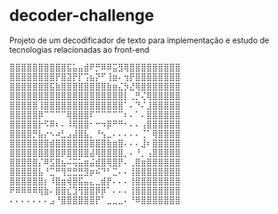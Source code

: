 # decoder-challenge
Projeto de um decodificador de texto para implementação e estudo de tecnologias relacionadas ao front-end

⣿⣿⣿⣿⣿⣿⣿⣿⣿⣿⣯⣥⣤⣾⠟⡛⠿⠿⣭⣻⢿⣿⣿⣿⣿⣿⣿⣿⣿⣿
⣿⣿⣿⣿⣿⣿⣿⣿⡟⣿⣽⡟⡏⢩⣦⡝⠋⢸⣶⠄⢲⡟⣿⣿⣿⣿⣿⣿⣿⣿
⣿⣿⣿⣿⣿⣿⣿⣯⣷⣿⣿⣿⣿⣿⣿⣿⣿⣷⣶⣌⡳⣜⢿⣿⣿⣿⣿⣿⣿⣿
⣿⣿⣿⣿⣿⣿⣿⣿⣿⣿⣿⣿⣿⣿⣿⣿⣿⣿⣿⣿⡇⢀⡛⢌⢿⣿⣿⣿⣿⣿
⣿⣿⣿⣿⣿⢸⣿⣿⣿⣿⣿⣿⣿⣿⣿⣿⣿⣿⣿⣿⠁⠄⠙⠌⣸⣿⣿⣿⣿⣿
⣿⣿⣿⣿⣿⡿⠉⠉⠉⠉⢿⣿⣿⣿⠏⠉⠉⠉⠉⠉⠆⠄⠁⠄⣿⣿⣿⣿⣿⣿
⣿⣿⣿⣿⣿⡗⠫⠿⠆⠄⠸⢿⣿⣿⠂⠒⠲⡿⠛⠛⠂⠄⠄⢠⣿⣿⣿⣿⣿⣿
⣿⣿⣿⣿⡛⣧⡔⠢⠴⣃⣠⣼⣿⣧⡀⠘⢢⣀⠄⠄⠄⠄⠄⢈⠁⢿⣿⣿⣿⣿
⣿⣿⣿⣿⣿⣿⣿⣾⣿⣿⣿⣿⣿⣿⣿⣿⣿⣷⣶⣿⠄⠄⠄⣸⠆⣿⣿⣿⣿⣿
⣿⣿⣿⣿⣿⣿⣿⣿⣿⡿⣿⣿⣿⣿⣼⢿⣿⣿⣿⣿⡀⠄⠘⡀⢠⣿⣿⣿⣿⣿
⣿⣿⣿⣿⣿⡌⠿⣫⣿⣦⠬⢭⣥⣶⣬⣾⣿⢿⣿⡟⠄⢀⣿⣶⣿⣿⣿⣿⣿⣿
⣿⣿⣿⣿⣿⣧⠘⣉⠛⢻⣛⣛⣛⣻⡶⠮⠙⠃⣉⠄⠄⢸⣿⣿⣿⣿⣿⣿⣿⣿
⣿⣿⣿⣿⣿⣿⡆⠸⣿⣶⢾⣿⣯⣤⣄⣀⣾⡟⠄⠄⠄⢸⣿⣿⣿⣿⣿⣿⣿⣿
⠟⠿⠿⠿⠿⢿⣷⠄⣿⣿⣎⣹⢻⣿⣿⡿⡿⠁⠄⠄⠄⢸⣿⣿⣿⣿⣿⣿⣿⣿
⠄⠄⠄⠄⠄⠄⠄⣠⠘⣿⣿⣿⣿⣿⣿⡟⠁⣀⣀⣀⠄⠘⠿⣿⣿⣿⣿⣿⣿⣿
